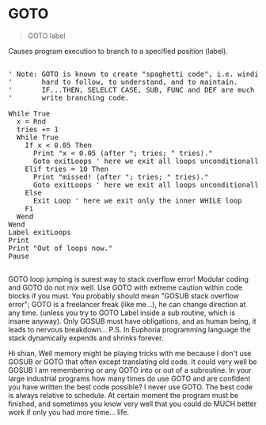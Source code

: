 # GOTO

> GOTO label

Causes program execution to branch to a specified position (label).

<pre>

' Note: GOTO is known to create "spaghetti code", i.e. winding code which is
'       hard to follow, to understand, and to maintain.
'       IF...THEN, SELELCT CASE, SUB, FUNC and DEF are much better ways to
'       write branching code.
         
While True 
  x = Rnd
  tries += 1
  While True
    If x < 0.05 Then 
      Print "x < 0.05 (after "; tries; " tries)."
      Goto exitLoops ' here we exit all loops unconditionally.
    Elif tries = 10 Then
      Print "missed! (after "; tries; " tries)."
      Goto exitLoops ' here we exit all loops unconditionally.
    Else
      Exit Loop ' here we exit only the inner WHILE loop
    Fi
  Wend
Wend
Label exitLoops
Print
Print "Out of loops now."
Pause

</pre>

GOTO loop jumping is surest way to stack overflow error!
Modular coding and GOTO do not mix well. Use GOTO with extreme caution within code blocks if you must.
You probably should mean "GOSUB stack overflow error";
GOTO is a freelancer freak (like me...), he can change direction at any time. (unless you try to GOTO Label inside a sub routine, which is insane anyway).
Only GOSUB must have obligations, and as human being, it leads to nervous breakdown...
P.S. In Euphoria programming language the stack dynamically expends and shrinks forever.

Hi shian,
Well memory might be playing tricks with me because I don't use GOSUB or GOTO that often except translating old code. It could very well be GOSUB I am remembering or any GOTO into or out of a subroutine.
In your large industrial programs how many times do use GOTO and are confident you have written the best code possible?
I never use GOTO.
The best code is always relative to schedule. At certain moment the program must be finished, and sometimes you know very well that you could do MUCH better work if only you had more time... life.

